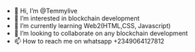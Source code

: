 - 👋 Hi, I’m @Temmylive
- 👀 I’m interested in blockchain development
- 🌱 I’m currently learning Web2(HTML,CSS, Javascript)
- 💞️ I’m looking to collaborate on any blockchain development
- 📫 How to reach me on whatsapp +2349064127812

<!---
Temmylive/Temmylive is a ✨ special ✨ repository because its `README.md` (this file) appears on your GitHub profile.
You can click the Preview link to take a look at your changes.
--->
